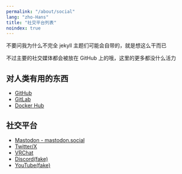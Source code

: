 ```yaml
---
permalink: "/about/social"
lang: "zho-Hans"
title: "社交平台列表"
noindex: true
---
```


不要问我为什么不完全 jekyll 主题们可能会自带的，就是想这么干而已

不过主要的社交媒体都会被放在 GitHub 上的哦，这里的更多都没什么活力

## 对人类有用的东西

- [GitHub](https://github.com/SourLemonJuice)
- [GitLab](https://gitlab.com/SourLemonJuice)
- [Docker Hub](https://hub.docker.com/u/sourlemonjuice)

## 社交平台

- [Mastodon - mastodon.social](https://mastodon.social/@SourLemonJuice)
- [Twitter/X](https://x.com/LemonJuice3893)
- [VRChat](https://vrchat.com/home/user/usr_17d2f8db-b256-448d-8405-b62b860025c5)
- [Discord(fake)](https://youtu.be/dQw4w9WgXcQ)
- [YouTube(fake)](https://www.bilibili.com/video/BV1GJ411x7h7)
